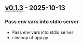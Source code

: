 ## [v0.1.3](https://pypi.org/project/amsdal_ml/0.1.3/) - 2025-10-13

### Pass env vars into stdio server

- Pass env vars into stdio server
- cleanup of app.py